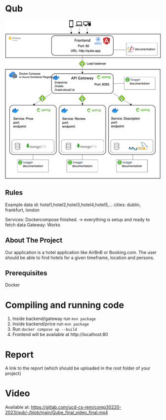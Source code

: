 # Qub
![System](Architecutre.png)

## Rules
Example data
id: hotel1,hotel2,hotel3,hotel4,hotel5,...
cities: dublin, frankfurt, london

Services: Dockercompose finished. -> everything is setup and ready to fetch data
Gateway: Works

## About The Project

Our application is a hotel application like AirBnB or Booking.com. The user should be able to find hotels for a given timeframe, location and persons.

## Prerequisites
Docker

# Compiling and running code
1. Inside backend/gateway run ```mvn package```
2. Inside backend/price run ```mvn package```
3. Run ```docker compose up --build```
4. Frontend will be available at http://localhost:80

# Report
A link to the report (which should be uploaded in the root folder of your project)

# Video
Available at: https://gitlab.com/ucd-cs-rem/comp30220-2023/qub/-/blob/main/Qube_final_video_final.mp4

